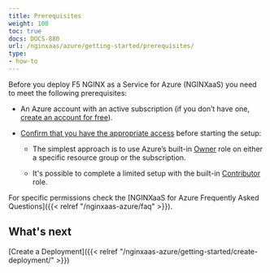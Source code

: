 ```yaml
---
title: Prerequisites
weight: 100
toc: true
docs: DOCS-880
url: /nginxaas/azure/getting-started/prerequisites/
type:
- how-to
---
```



Before you deploy F5 NGINX as a Service for Azure (NGINXaaS) you need to meet the following prerequisites:

- An Azure account with an active subscription (if you don’t have one, [create an account for free](https://azure.microsoft.com/free/?WT.mc_id=A261C142F)).

- [Confirm that you have the appropriate access](https://docs.microsoft.com/en-us/azure/role-based-access-control/check-access) before starting the setup:

  - The simplest approach is to use Azure’s built-in [Owner](https://docs.microsoft.com/en-us/azure/role-based-access-control/built-in-roles#owner) role on either a specific resource group or the subscription.

  - It's possible to complete a limited setup with the built-in [Contributor](https://docs.microsoft.com/en-us/azure/role-based-access-control/built-in-roles#contributor) role.

For specific permissions check the [NGINXaaS for Azure Frequently Asked Questions]({{< relref "/nginxaas-azure/faq" >}}).

## What's next

[Create a Deployment]({{< relref "/nginxaas-azure/getting-started/create-deployment/" >}})
